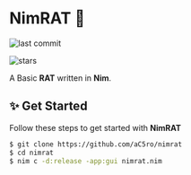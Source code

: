 
# NimRAT 🐀
![last commit](https://img.shields.io/github/last-commit/aC5ro/nimrat?color=yellow)

![stars](https://img.shields.io/github/stars/aC5ro/nimrat?style=flat&color=yellow)

A Basic **RAT** written in **Nim**.

## ✨ Get Started
Follow these steps to get started with **NimRAT**
```bash
$ git clone https://github.com/aC5ro/nimrat
$ cd nimrat
$ nim c -d:release -app:gui nimrat.nim
```
